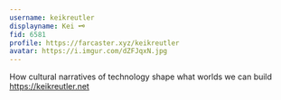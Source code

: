 ```yaml
---
username: keikreutler
displayname: Kei 🗝️
fid: 6581
profile: https://farcaster.xyz/keikreutler
avatar: https://i.imgur.com/dZFJqxN.jpg
---
```


How cultural narratives of technology shape what worlds we can build https://keikreutler.net
